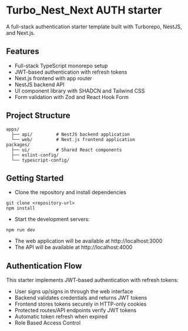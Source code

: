 # Turbo_Nest_Next AUTH starter

A full-stack authentication starter template built with Turborepo, NestJS, and Next.js.

## Features

- Full-stack TypeScript monorepo setup
- JWT-based authentication with refresh tokens
- Next.js frontend with app router
- NestJS backend API
- UI component library with SHADCN and Tailwind CSS
- Form validation with Zod and React Hook Form

## Project Structure

```
apps/
  ├── api/         # NestJS backend application
  └── web/         # Next.js frontend application
packages/
  ├── ui/          # Shared React components
  ├── eslint-config/
  └── typescript-config/
```

## Getting Started

- Clone the repository and install dependencies
```
git clone <repository-url>
npm install
```

- Start the development servers:
```
npm run dev
```

- The web application will be available at http://localhost:3000 
- The API will be available at http://localhost:4000

## Authentication Flow
This starter implements JWT-based authentication with refresh tokens:

- User signs up/signs in through the web interface
- Backend validates credentials and returns JWT tokens
- Frontend stores tokens securely in HTTP-only cookies
- Protected routes/API endpoints verify JWT tokens
- Automatic token refresh when expired
- Role Based Access Control
